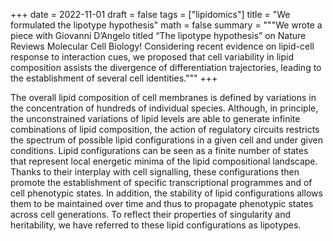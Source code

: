 +++
date = 2022-11-01
draft = false
tags = ["lipidomics"]
title = "We formulated the lipotype hypothesis"
math = false
summary = """We wrote a piece with Giovanni D’Angelo titled “The lipotype hypothesis” on Nature Reviews Molecular Cell Biology! Considering recent evidence on lipid-cell response to interaction cues, we proposed that cell variability in lipid composition assists the divergence of differentiation trajectories, leading to the establishment of several cell identities."""
+++

The overall lipid composition of cell membranes is defined by variations in the concentration of hundreds of individual species. Although, in principle, the unconstrained variations of lipid levels are able to generate infinite combinations of lipid composition, the action of regulatory circuits restricts the spectrum of possible lipid configurations in a given cell and under given conditions. Lipid configurations can be seen as a finite number of states that represent local energetic minima of the lipid compositional landscape. Thanks to their interplay with cell signalling, these configurations then promote the establishment of specific transcriptional programmes and of cell phenotypic states. In addition, the stability of lipid configurations allows them to be maintained over time and thus to propagate phenotypic states across cell generations. To reflect their properties of singularity and heritability, we have referred to these lipid configurations as lipotypes.
